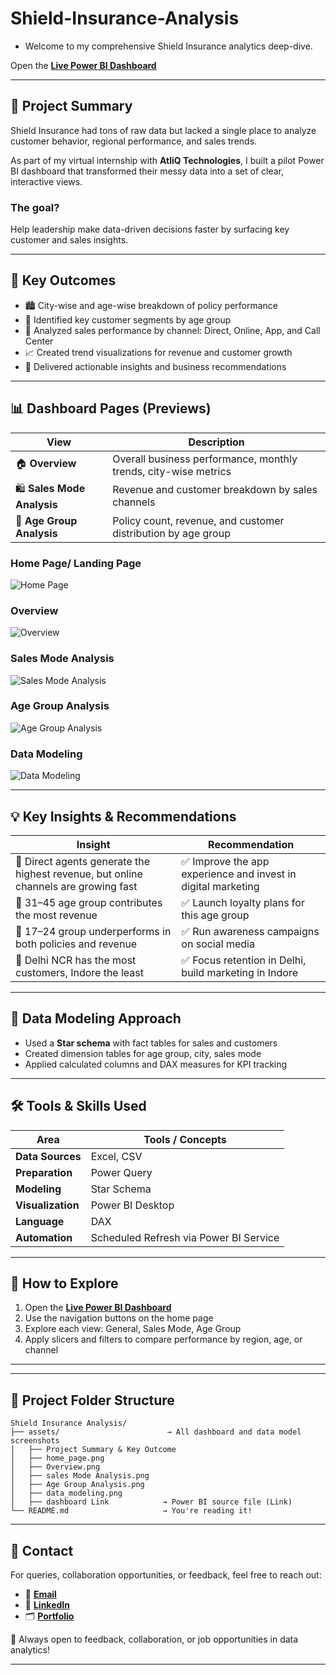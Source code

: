 # Shield-Insurance-Analysis 

- Welcome to my comprehensive Shield Insurance analytics deep-dive.

Open the [**Live Power BI Dashboard**](https://app.powerbi.com/view?r=eyJrIjoiZDNhNTE2OWQtYjY0ZC00OWI1LWIyY2UtNzViN2UzODY5YWNhIiwidCI6ImM2ZTU0OWIzLTVmNDUtNDAzMi1hYWU5LWQ0MjQ0ZGM1YjJjNCJ9)

---

## 🧠 Project Summary

Shield Insurance had tons of raw data but lacked a single place to analyze customer behavior, regional performance, and sales trends.

As part of my virtual internship with **AtliQ Technologies**, I built a pilot Power BI dashboard that transformed their messy data into a set of clear, interactive views.

### The goal?
Help leadership make data-driven decisions faster by surfacing key customer and sales insights.

---

## 💼 Key Outcomes

- 🏙️ City-wise and age-wise breakdown of policy performance
- 🧓 Identified key customer segments by age group
- 🛒 Analyzed sales performance by channel: Direct, Online, App, and Call Center
- 📈 Created trend visualizations for revenue and customer growth
- 🧠 Delivered actionable insights and business recommendations

---

## 📊 Dashboard Pages (Previews)

| View | Description |
|------|-------------|
| 🏠 **Overview** | Overall business performance, monthly trends, city-wise metrics |
| 🛍️ **Sales Mode Analysis** | Revenue and customer breakdown by sales channels |
| 👥 **Age Group Analysis** | Policy count, revenue, and customer distribution by age group |

### Home Page/ Landing Page

![Home Page](https://github.com/Anand-Analyst-05/Shield-Insurance-Analysis/blob/main/Files/Home%20Page.png)

### Overview

![Overview](https://github.com/Anand-Analyst-05/Shield-Insurance-Analysis/blob/main/Files/Overview.png)

### Sales Mode Analysis

![Sales Mode Analysis](https://github.com/Anand-Analyst-05/Shield-Insurance-Analysis/blob/main/Files/Sale%20Mode%20Analysis.png)

### Age Group Analysis

![Age Group Analysis](https://github.com/Anand-Analyst-05/Shield-Insurance-Analysis/blob/main/Files/Age%20Group%20Analysis.png)

### Data Modeling

![Data Modeling](https://github.com/Anand-Analyst-05/Shield-Insurance-Analysis/blob/main/Files/Shield%20Insurance%20Data%20Modeling.png)

---

## 💡 Key Insights & Recommendations

| Insight | Recommendation |
|--------|----------------|
| 🔹 Direct agents generate the highest revenue, but online channels are growing fast | ✅ Improve the app experience and invest in digital marketing |
| 🔹 31–45 age group contributes the most revenue | ✅ Launch loyalty plans for this age group |
| 🔹 17–24 group underperforms in both policies and revenue | ✅ Run awareness campaigns on social media |
| 🔹 Delhi NCR has the most customers, Indore the least | ✅ Focus retention in Delhi, build marketing in Indore |

---

## 📐 Data Modeling Approach

- Used a **Star schema** with fact tables for sales and customers
- Created dimension tables for age group, city, sales mode
- Applied calculated columns and DAX measures for KPI tracking

---

## 🛠️ Tools & Skills Used

| Area | Tools / Concepts |
|------|------------------|
| **Data Sources** | Excel, CSV |
| **Preparation** | Power Query |
| **Modeling** | Star Schema |
| **Visualization** | Power BI Desktop |
| **Language** | DAX |
| **Automation** | Scheduled Refresh via Power BI Service |

---

## 🧭 How to Explore

1. Open the [**Live Power BI Dashboard**](https://app.powerbi.com/view?r=eyJrIjoiZDNhNTE2OWQtYjY0ZC00OWI1LWIyY2UtNzViN2UzODY5YWNhIiwidCI6ImM2ZTU0OWIzLTVmNDUtNDAzMi1hYWU5LWQ0MjQ0ZGM1YjJjNCJ9)
2. Use the navigation buttons on the home page
3. Explore each view: General, Sales Mode, Age Group
4. Apply slicers and filters to compare performance by region, age, or channel

---

---

## 📁 Project Folder Structure

```text
Shield Insurance Analysis/
├── assets/                        → All dashboard and data model screenshots
│   ├── Project Summary & Key Outcome
│   ├── home_page.png
│   ├── Overview.png
│   ├── sales Mode Analysis.png
│   ├── Age Group Analysis.png
│   ├── data_modeling.png
│   ├── dashboard Link            → Power BI source file (Link)
└── README.md                     → You're reading it! 
```

---

## 📣 Contact

For queries, collaboration opportunities, or feedback, feel free to reach out:

- 📧 [**Email**](anandcinenkanolu@gmail.com)
- 💼 [**LinkedIn**](https://www.linkedin.com/in/anand-cinenkanolu-data-analyst/)
- 🗂️ [**Portfolio**](https://codebasics.io/portfolio/Anand-Cinenkanolu)

💼 Always open to feedback, collaboration, or job opportunities in data analytics!

---
